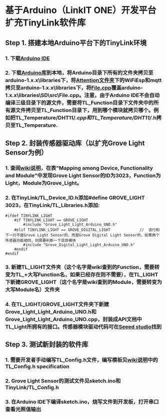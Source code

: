 # 基于Arduino（LinkIT ONE）开发平台扩充TinyLink软件库
## Step 1. 搭建本地Arduino平台下的TinyLink环境
### 1. 下载[Arduino IDE](https://www.arduino.cc/en/Main/Software)
### 2. 下载[Arduino库](https://github.com/TinyLink/TinyLink_Library/tree/master/Software_library/Arduino)到本地，将Arduino目录下所有的文件夹拷贝至arduino-1.x.x\libraries下，将[Attention文件夹](https://github.com/TinyLink/TinyLink_Library/tree/master/Software_library/Arduino/Attention)下的WiFiEsp和mqtt拷贝至arduino-1.x.x\libraries下，将[File.cpp](https://github.com/TinyLink/TinyLink_Library/blob/master/Software_library/Arduino/Attention/Origin_SD_lib/File.cpp)覆盖arduino-1.x.x\libraries\SD\src\File.cpp。注意，由于Arduino IDE不会自动编译三级目录下的源文件，需要将TL_Function目录下文件夹中的所有源文件拷贝至TL_Function目录下，用到哪个模块就拷贝哪个。例如把TL_Temperature/DHT11/*.cpp和TL_Temperature/DHT11/*.h拷贝至TL_Temperature.
## Step 2. 封装传感器驱动库（以扩充Grove Light Sensor为例）
### 1. 查阅[wiki说明](https://github.com/TinyLink/TinyLink_Library/wiki/Config_Header_File_Generation)，在表"Mapping among Device, Functionality and Module"中发现Grove Light Sensor的ID为3023，Function为Light，Module为Grove_Light。
### 2. 在TinyLink/TL_Device_ID.h添加#define GROVE_LIGHT 3023，在TinyLink/TL_Libraries.h添加:
```
#ifdef TINYLINK_LIGHT
	#if TINYLINK_LIGHT == GROVE_LIGHT
		#include "Grove_Light_Light_Arduino_UNO.h"
	#elif TINYLINK_LIGHT == GROVE_DIGITAL_LIGHT             //  该行和下一行不是Grove Light Sensor的，而是Grove Digital Light Sensor的，如果两个传感器功能相同，则需要判断一下具体模块
		#include "Grove_Digital_Light_Light_Arduino_UNO.h"    
	#endif
#endif
```
### 3. 新建TL_LIGHT文件夹（这个名字是wiki查到的Function，需要转变为TL_+大写Function名，如果已经存在则不需要），在TL_LIGHT下新建GROVE_LIGHT（这个名字是wiki查到的Module，需要转变为大写Module名）文件夹
### 4. 在TL_LIGHT/GROVE_LIGHT文件夹下新建Grove_Light_Light_Arduino_UNO.h和Grove_Light_Light_Arduino_UNO.cpp，封装成API文档中TL_Light所拥有的接口。传感器模块驱动代码可在[Seeed studio](http://wiki.seeedstudio.com/)找到
## Step 3. 测试新封装的软件库
### 1. 需要开发者手动编写TL_Config.h文件，编写模板见[wiki说明](https://github.com/TinyLink/TinyLink_Library/wiki/Config_Header_File_Generation)中的TL_Config.h specification
### 2. Grove Light Sensor的测试文件见sketch.ino和TinyLink/TL_Config.h
### 3. 在Arduino IDE下编译sketch.ino，烧写文件到开发板，打开串口查看光照值输出
